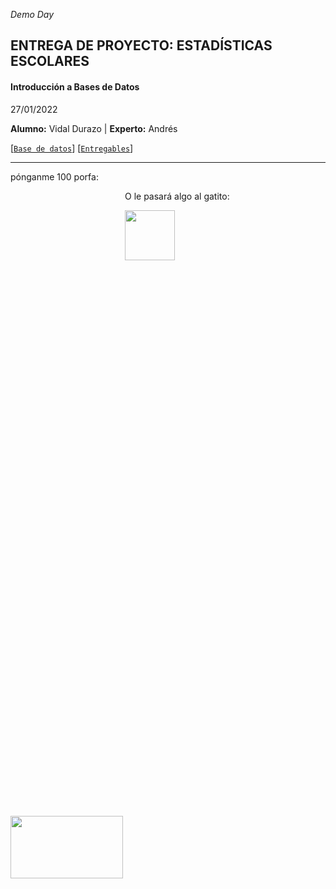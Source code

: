 

_Demo Day_
  ## ENTREGA DE PROYECTO: **ESTADÍSTICAS ESCOLARES**
  #### Introducción a Bases de Datos
  
  27/01/2022

  
  
  
**Alumno:** Vidal Durazo   |  **Experto:** Andrés


[[`Base de datos`](https://github.com/vidaldurazo/DemoDayVidal/tree/main/Bases%20de%20Datos)] [[`Entregables`](https://github.com/vidaldurazo/DemoDayVidal/tree/main/Entregables)] 




---------------  
pónganme 100 porfa:
  
<img src="https://img.huffingtonpost.com/asset/5c8bac962500001304cadf3f.gif?ops=scalefit_630_noupscale" align="left" height="100" width="180"  vspace="1000">




 O le pasará algo al gatito:
  
<img src="http://2.bp.blogspot.com/_tK1etISEx6k/Suh7cuyJ5SI/AAAAAAAAAPQ/yJQddgjC30o/s280/gato_20030917.jpg" align="left" height="80" width="80">


